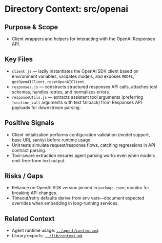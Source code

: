 # Directory Context: src/openai

## Purpose & Scope

- Client wrappers and helpers for interacting with the OpenAI Responses API.

## Key Files

- `client.js` — lazily instantiates the OpenAI SDK client based on environment variables, validates models, and exposes `MODEL`, `getOpenAIClient`, `resetOpenAIClient`.
- `responses.js` — constructs structured responses API calls, attaches tool schemas, handles retries, and normalizes errors.
- `responseUtils.js` — extracts assistant tool arguments (preferring `function_call` arguments with text fallback) from Responses API payloads for downstream parsing.

## Positive Signals

- Client initialization performs configuration validation (model support, base URL sanity) before runtime usage.
- Unit tests simulate request/response flows, catching regressions in API contract parsing.
- Tool-aware extraction ensures agent parsing works even when models omit free-form text output.

## Risks / Gaps

- Reliance on OpenAI SDK version pinned in `package.json`; monitor for breaking API changes.
- Timeout/retry defaults derive from env vars—document expected overrides when embedding in long-running services.

## Related Context

- Agent runtime usage: [`../agent/context.md`](../agent/context.md).
- Library exports: [`../lib/context.md`](../lib/context.md).
